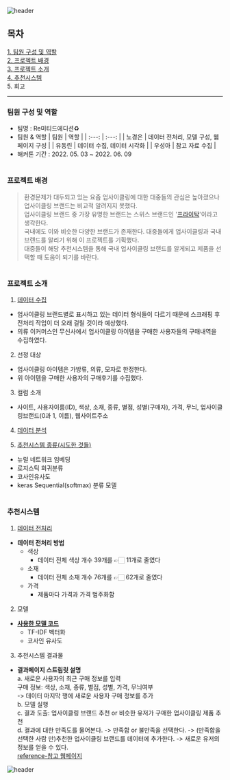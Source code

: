 ![header](https://capsule-render.vercel.app/api?type=waving&color=9ACB34&height=300&section=header&text=🪴업사이클링%20브랜드%20추천🪴&fontSize=70&)
## 목차
[1. 팀원 구성 및 역할](#팀원-구성-및-역할)<br>
[2. 프로젝트 배경](#프로젝트-배경)<br>
[3. 프로젝트 소개](#프로젝트-소개)<br>
[4. 추천시스템](#추천시스템)<br>
5. 회고
***
### 팀원 구성 및 역할
* 팀명 : Re미티드에디션♻️
* 팀원 & 역할
  | 팀원 | 역할 |
  | :---: | :---: |
  | 노경은 | 데이터 전처리, 모델 구성, 웹페이지 구성 |
  | 유동린 | 데이터 수집, 데이터 시각화 |
  | 우성아 | 참고 자료 수집 |
* 해커톤 기간 : 2022. 05. 03 ~ 2022. 06. 09

#

### 프로젝트 배경
> 환경문제가 대두되고 있는 요즘 업사이클링에 대한 대중들의 관심은 높아졌으나 업사이클링 브랜드는 비교적 알려지지 못했다.  
업사이클링 브랜드 중 가장 유명한 브랜드는 스위스 브랜드인 '[프라이탁](https://ko.wikipedia.org/wiki/%ED%94%84%EB%9D%BC%EC%9D%B4%ED%83%81)'이라고 생각한다.  
국내에도 이와 비슷한 다양한 브랜드가 존재한다. 대중들에게 업사이클링과 국내브랜드를 알리기 위해 이 프로젝트를 기획했다.  
대중들이 해당 추천시스템을 통해 국내 업사이클링 브랜드를 알게되고 제품을 선택할 때 도움이 되기를 바란다.

#

### 프로젝트 소개
1. [데이터 수집](https://github.com/nxkyoungeun/AIFFEL_Hackathon/blob/main/%EB%8D%B0%EC%9D%B4%ED%84%B0/%EB%8D%B0%EC%9D%B4%ED%84%B0%20%EC%88%98%EC%A7%91%20%EA%B3%BC%EC%A0%95.md)<br>
- 업사이클링 브랜드별로 표시하고 있는 데이터 형식들이 다르기 때문에 스크래핑 후 전처리 작업이 더 오래 걸릴 것이라 예상했다.
- 의류 이커머스인 무신사에서 업사이클링 아이템을 구매한 사용자들의 구매내역을 수집하였다.
2. 선정 대상
- 업사이클링 아이템은 가방류, 의류, 모자로 한정한다.
- 위 아이템을 구매한 사용자의 구매후기를 수집했다.
3. 컬럼 소개
- 사이트, 사용자이름(ID), 색상, 소재, 종류, 별점, 성별(구매자), 가격, 무늬, 업사이클링브랜드(0과 1, 이름), 웹사이트주소
4. [데이터 분석](https://github.com/nxkyoungeun/AIFFEL_Hackathon/blob/main/%EB%8D%B0%EC%9D%B4%ED%84%B0/%EB%8D%B0%EC%9D%B4%ED%84%B0%20%EC%8B%9C%EA%B0%81%ED%99%94.md)<br>

5. [추천시스템 종류(시도한 것들)](https://github.com/nxkyoungeun/AIFFEL_Hackathon/blob/main/%EB%AA%A8%EB%8D%B8%20%EC%8B%9C%EB%8F%84%ED%95%9C%EA%B2%83/%EC%B6%94%EC%B2%9C%EC%8B%9C%EC%8A%A4%ED%85%9C%20%EC%A2%85%EB%A5%98(%EC%8B%9C%EB%8F%84%ED%95%9C%20%EA%B2%83%EB%93%A4).md)<br>
- 뉴럴 네트워크 임베딩
- 로지스틱 회귀분류
- 코사인유사도
- keras Sequential(softmax) 분류 모델
#

### 추천시스템
1. [데이터 전처리](https://github.com/nxkyoungeun/AIFFEL_Hackathon/blob/main/%EB%8D%B0%EC%9D%B4%ED%84%B0/%EB%8D%B0%EC%9D%B4%ED%84%B0%20%EC%A0%84%EC%B2%98%EB%A6%AC.md)<br>
- **데이터 전처리 방법**
  - 색상  
    - 데이터 전체 색상 개수 39개를 👉🏻 11개로 줄였다
  - 소재  
    - 데이터 전체 소재 개수 76개를 👉🏻 62개로 줄였다
  - 가격
    - 제품마다 가격과 가격 범주화함
2. 모델
- **[사용한 모델 코드](https://github.com/nxkyoungeun/AIFFEL_Hackathon/blob/main/%E1%84%8F%E1%85%A9%E1%84%89%E1%85%A1%E1%84%8B%E1%85%B5%E1%86%AB%E1%84%8B%E1%85%B2%E1%84%89%E1%85%A1%E1%84%83%E1%85%A901.ipynb)<br>**
  - TF-IDF 벡터화
  - 코사인 유사도

3. 추천시스템 결과물  
- **결과페이지 스트림릿 설명**  
a. 새로운 사용자의 최근 구매 정보를 입력  
    구매 정보: 색상, 소재, 종류, 별점, 성별, 가격, 무늬여부  
     -> 데이터 마지막 행에 새로운 사용자 구매 정보를 추가  
b. 모델 실행  
c. 결과 도출: 업사이클링 브랜드 추천 or 비슷한 유저가 구매한 업사이클링 제품 추천  
d. 결과에 대한 만족도를 물어본다. -> 만족함 or 불만족을 선택한다. -> (만족함을 선택한 사람 만)추천한 업사이클링 브랜드를 데이터에 추가한다. -> 새로운 유저의 정보를 얻을 수 있다.  
[reference-참고 웹페이지](https://western-sky.tistory.com/60?category=847883#%E2%9C%A8%EA%B5%AC%ED%98%84-%EA%B2%B0%EA%B3%BC)


![header](https://capsule-render.vercel.app/api?type=waving&color=9ACB34&height=300&section=footer&fontSize=90&)


